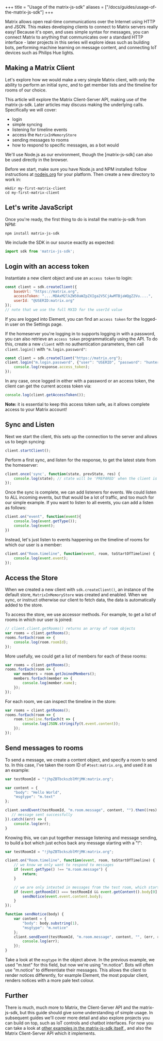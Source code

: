 +++
title = "Usage of the matrix-js-sdk"
aliases = ["/docs/guides/usage-of-the-matrix-js-sdk"]
+++

Matrix allows open real-time communications over the Internet using HTTP and
JSON. This makes developing clients to connect to Matrix servers really easy!
Because it's open, and uses simple syntax for messages, you can connect Matrix
to anything that communicates over a standard HTTP interface - later projects
in this series will explore ideas such as building bots, performing machine
learning on message content, and connecting IoT devices such as Philips Hue
lights.

## Making a Matrix Client

Let's explore how we would make a very simple Matrix client, with only the
ability to perform an initial sync, and to get member lists and the timeline
for rooms of our choice.

This article will explore the Matrix Client-Server API, making use of the
matrix-js-sdk. Later articles may discuss making the underlying calls.
Specifically we will cover:

* login
* simple syncing
* listening for timeline events
* access the `MatrixInMemoryStore`
* sending messages to rooms
* how to respond to specific messages, as a bot would

We'll use Node.js as our environment, though the [matrix-js-sdk] can also be
used directly in the browser.

Before we start, make sure you have Node.js and NPM installed: follow
instructions at [nodejs.org](https://nodejs.org/) for your platform. Then
create a new directory to work in:

```
mkdir my-first-matrix-client
cd my-first-matrix-client
```

## Let's write JavaScript

Once you're ready, the first thing to do is install the matrix-js-sdk from
NPM:

```
npm install matrix-js-sdk
```

We include the SDK in our source exactly as expected:

```javascript
import sdk from 'matrix-js-sdk';
```

## Login with an access token

Instantiate a new client object and use an `access token` to login:

```javascript
const client = sdk.createClient({
    baseUrl: "https://matrix.org",
    accessToken: "....MDAxM2lkZW50aWZpZXIga2V5CjAwMTBjaWQgZ2Vu....",
    userId: "@USERID:matrix.org"
});
// note that we use the full MXID for the userId value
```

If you are logged into Element, you can find an `access token` for the logged-in
user on the Settings page.

If the homeserver you're logging in to supports logging in with a password, you
can also retrieve an `access token` programmatically using the API. To do this,
create a new `client` with no authentication parameters, then call
`client.login()` with `"m.login.password"`:

```javascript
const client = sdk.createClient("https://matrix.org");
client.login("m.login.password", {"user": "USERID", "password": "hunter2"}).then((response) => {
    console.log(response.access_token);
});
```

In any case, once logged in either with a password or an access token, the
client can get the current access token via:

```javascript
console.log(client.getAccessToken());
```

**Note:** it is essential to keep this access token safe, as it allows complete
  access to your Matrix account!

## Sync and Listen

Next we start the client, this sets up the connection to the server and allows
us to begin syncing:

```javascript
client.startClient();
```

Perform a first sync, and listen for the response, to get the latest state from
the homeserver:

```javascript
client.once('sync', function(state, prevState, res) {
    console.log(state); // state will be 'PREPARED' when the client is ready to use
});
```

Once the sync is complete, we can add listeners for events. We could listen to
ALL incoming events, but that would be a lot of traffic, and too much for our
simple example. If you want to listen to all events, you can add a listen as
follows:

```javascript
client.on("event", function(event){
    console.log(event.getType());
    console.log(event);
})
```

Instead, let's just listen to events happening on the timeline of rooms for
which our user is a member:

```javascript
client.on("Room.timeline", function(event, room, toStartOfTimeline) {
    console.log(event.event);
});
```

## Access the Store

When we created a new client with `sdk.createClient()`, an instance of the
default store, `MatrixInMemoryStore` was created and enabled. When we sync, or
instruct otherwise our client to fetch data, the data is automatically added to
the store.

To access the store, we use accessor methods. For example, to get a list of
rooms in which our user is joined:

```javascript
// client.client.getRooms() returns an array of room objects
var rooms = client.getRooms();
rooms.forEach(room => {
    console.log(room.roomId);
});
```

More usefully, we could get a list of members for each of these rooms:

```javascript
var rooms = client.getRooms();
rooms.forEach(room => {
    var members = room.getJoinedMembers();
    members.forEach(member => {
        console.log(member.name);
    });
});
```

For each room, we can inspect the timeline in the store:

```javascript
var rooms = client.getRooms();
rooms.forEach(room => {
    room.timeline.forEach(t => {
        console.log(JSON.stringify(t.event.content));
    });
});
```

## Send messages to rooms

To send a message, we create a content object, and specify a room to send to. In
this case, I've taken the room ID of `#test:matrix.org`, and used it as an
example:

```javascript
var testRoomId = "!jhpZBTbckszblMYjMK:matrix.org";

var content = {
    "body": "Hello World",
    "msgtype": "m.text"
};

client.sendEvent(testRoomId, "m.room.message", content, "").then((res) => {
   // message sent successfully
}).catch((err) => {
    console.log(err);
}
```

Knowing this, we can put together message listening and message sending, to
build a bot which just echos back any message starting with a "!":

```javascript
var testRoomId = "!jhpZBTbckszblMYjMK:matrix.org";

client.on("Room.timeline", function(event, room, toStartOfTimeline) {
    // we know we only want to respond to messages
    if (event.getType() !== "m.room.message") {
        return;
    }

    // we are only intested in messages from the test room, which start with "!"
    if (event.getRoomId() === testRoomId && event.getContent().body[0] === '!') {
        sendNotice(event.event.content.body);
    }
});

function sendNotice(body) {
    var content = {
        "body": body.substring(1),
        "msgtype": "m.notice"
    };
    client.sendEvent(testRoomId, "m.room.message", content, "", (err, res) => {
        console.log(err);
    });
}
```

Take a look at the `msgtype` in the object above. In the previous example, we
used "m.text" for this field, but now we're using "m.notice". Bots will often
use "m.notice" to differentiate their messages. This allows the client to
render notices differently, for example Element, the most popular client,
renders notices with a more pale text colour.

## Further

There is much, much more to Matrix, the Client-Server API and the matrix-js-sdk,
but this guide should give some understanding of simple usage. In subsequent
guides we'll cover more detail and also explore projects you can build on top,
such as IoT controls and chatbot interfaces. For now you can take a look at
[other examples in the matrix-js-sdk itself
](https://github.com/matrix-org/matrix-js-sdk/tree/master/examples), and also
the Matrix Client-Server API which it implements.
